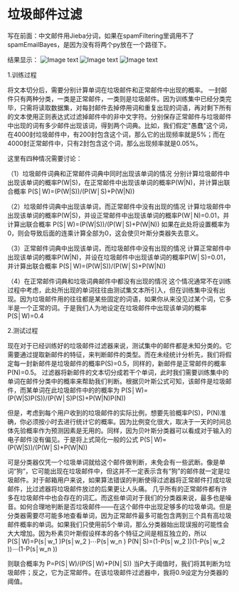 # 垃圾邮件过滤

写在前面：中文邮件用Jieba分词，如果在spamFiltering里调用不了spamEmailBayes，是因为没有将两个py放在一个路径下。

结果显示：
![Image text](https://github.com/cksywang/spam/blob/master/bayesspam%E7%BB%93%E6%9E%9C.png)
![Image text](https://github.com/cksywang/spam/blob/master/bayesspam%E7%BB%93%E6%9E%9C2.png)
![Image text](https://github.com/cksywang/spam/blob/master/bayesspam%E7%BB%93%E6%9E%9C3.png)

1.训练过程

将文本切分后，需要分别计算单词在垃圾邮件和正常邮件中出现的概率。
一封邮件只有两种分类，一类是正常邮件，一类则是垃圾邮件。因为训练集中已经分类完毕，只需将读取数据集，对每封邮件去掉停用词和重复出现的词语，再对剩下所有的文本使用正则表达式过滤掉邮件中的非中文字符。分别保存正常邮件与垃圾邮件中出现的词有多少邮件出现该词，得到两个词典。比如，我们假定"愚蠢"这个词，在4000封垃圾邮件中，有200封包含这个词，那么它的出现频率就是5%；而在4000封正常邮件中，只有2封包含这个词，那么出现频率就是0.05%。

这里有四种情况需要讨论：

（1）垃圾邮件词典和正常邮件词典中同时出现该单词的情况
分别计算垃圾邮件中出现该单词的概率P(W|S)，在正常邮件中出现该单词的概率P(W|N)，并计算出联合概率
P(S│W)=(P(W|S))/(P(W│S)+P(W|N))

（2）垃圾邮件词典中出现该单词，而正常邮件中没有出现的情况
计算垃圾邮件中出现该单词的概率P(W|S)，并设正常邮件中出现该单词的概率P(W│N)=0.01，并计算出联合概率
P(S│W)=(P(W|S))/(P(W│S)+P(W|N))
如果在此处将设置概率为0，则会导致后面的连乘计算全部为0，这会使贝叶斯分类器失去意义。

（3）正常邮件词典中出现该单词，而垃圾邮件中没有出现的情况
计算正常邮件中出现该单词的概率P(W|N)，并设在垃圾邮件中出现该单词的概率P(W│S)=0.01，并计算出联合概率
P(S│W)=(P(W|S))/(P(W│S)+P(W|N))

（4）在正常邮件词典和垃圾词典邮件中都没有出现的情况
这个情况通常不在训练过程中考虑，此处所出现的单词往往由测试集文本所引入，但在训练集中没有出现。因为垃圾邮件用的往往都是某些固定的词语，如果你从来没见过某个词，它多半是一个正常的词。于是我们人为地设定在垃圾邮件中出现该单词的概率P(S│W)=0.4

2.测试过程

现在对于已经训练好的垃圾邮件过滤器来说，测试集中的邮件都是未知分类的。它需要通过提取新邮件的特征，来判断邮件的类型。而在未经统计分析先，我们将假定每一封新邮件是垃圾邮件的概率P(S)=0.5，同样的，新邮件是正常邮件的概率P(N)=0.5。
过滤器将新邮件的文本切分成若干个单词，此时我们需要训练集中的单词在邮件分类中的概率来帮助我们判断。根据贝叶斯公式可知，该邮件是垃圾邮件，而某单词在此垃圾邮件中的的概率为
P(S│W)=(P(W|S)P(S))/(P(W│S)P(S)+P(W|N)P(N))

但是，考虑到每个用户收到的垃圾邮件的实际比例，想要先验概率P(S)，P(N)准确，你必须按小时去进行统计它的概率。因为比例变化很大，取决于一天的时间总体先验概率作为预测因素是无用的。同样，因为贝叶斯分类器可以看成对于输入的电子邮件没有偏见。于是将上式简化一般的公式
P(S│W)=(P(W|S))/(P(W│S)+P(W|N))

可是分类器仅凭一个垃圾单词就给这个邮件做判断，未免会有一些武断。像是单词“狗”，它可能出现在垃圾邮件中，但这并不一定表示含有“狗”的邮件就一定是垃圾邮件。对于邮箱用户来说，如果算法错误的判断使得过滤器将正常邮件打成垃圾邮件，比过滤器将垃圾邮件放过的后果更让人头痛。
几乎所有的正常邮件都有许多在垃圾邮件中也会存在的词汇。而这些单词对于我们的分类器来说，最多也是噪音。如何合理地判断是否垃圾邮件——在这个邮件中出现足够多的垃圾单词。但是分类器需要尽可能多地查看单词，因为正常邮件最多可能包含两到三个具有高垃圾邮件概率的单词。如果我们只使用前5个单词，那么分类器始出现误报的可能性会大大增加。因为朴素贝叶斯假设样本的各个特征之间是相互独立的，所以
P(S│W)=P(s│w_1 )P(s│w_2 )⋯P(s│w_n )
P(N│S)=(1-P(s│w_2 ))(1-P(s│w_2 ))⋯(1-P(s│w_n ))

则联合概率为
P=P(S│W)/(P(S│W)+P(N│S))
当P大于阈值时，我们将其判断为垃圾邮件；反之，它为正常邮件。在该垃圾邮件过滤器中，我将0.9设定为分类器的阈值。
